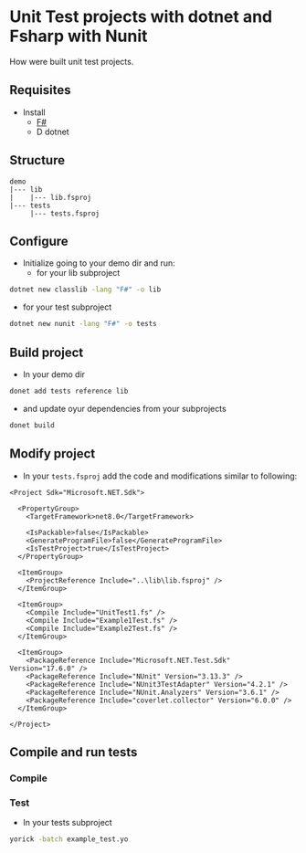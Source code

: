 
# Unit Test projects with dotnet and Fsharp with Nunit
How were built unit test projects.

## Requisites
- Install
  - [F#](https://fsharp.org/)
  - D
dotnet

## Structure
```text
demo
|--- lib
|    |--- lib.fsproj
|--- tests
     |--- tests.fsproj
```

## Configure
- Initialize going to your demo dir and run:
  - for your lib subproject
```bash
dotnet new classlib -lang "F#" -o lib
```
  - for your test subproject
```bash
dotnet new nunit -lang "F#" -o tests
```

## Build project
- In your demo dir
```bash
donet add tests reference lib
```
- and update oyur dependencies from your subprojects
```bash
donet build
```

## Modify project
- In your `tests.fsproj` add the code and modifications similar to following:
```nuget
<Project Sdk="Microsoft.NET.Sdk">

  <PropertyGroup>
    <TargetFramework>net8.0</TargetFramework>

    <IsPackable>false</IsPackable>
    <GenerateProgramFile>false</GenerateProgramFile>
    <IsTestProject>true</IsTestProject>
  </PropertyGroup>

  <ItemGroup>
    <ProjectReference Include="..\lib\lib.fsproj" />
  </ItemGroup>
  
  <ItemGroup>
    <Compile Include="UnitTest1.fs" />
    <Compile Include="Example1Test.fs" />
    <Compile Include="Example2Test.fs" />
  </ItemGroup>

  <ItemGroup>
    <PackageReference Include="Microsoft.NET.Test.Sdk" Version="17.6.0" />
    <PackageReference Include="NUnit" Version="3.13.3" />
    <PackageReference Include="NUnit3TestAdapter" Version="4.2.1" />
    <PackageReference Include="NUnit.Analyzers" Version="3.6.1" />
    <PackageReference Include="coverlet.collector" Version="6.0.0" />
  </ItemGroup>

</Project>
```
## Compile and run tests
### Compile
### Test
- In your tests subproject
```bash
yorick -batch example_test.yo
```